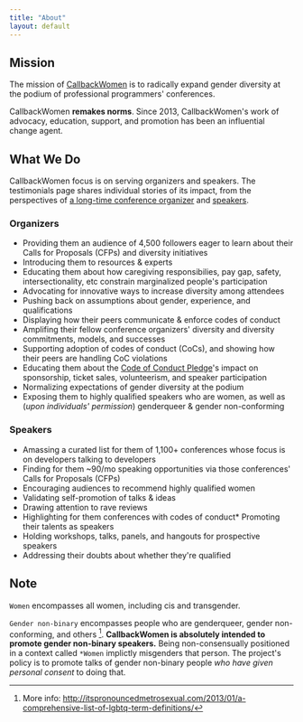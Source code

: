 ```yaml
---
title: "About"
layout: default
---
```



## Mission

The mission of [CallbackWomen](http://twitter.com/callbackwomen) is to radically expand gender diversity at the podium of professional programmers' conferences.

CallbackWomen **remakes norms**. Since 2013, CallbackWomen's work of advocacy, education, support, and promotion has been an influential change agent.


## What We Do

CallbackWomen focus is on serving organizers and speakers. The testimonials page shares individual stories of its impact, from the perspectives of [a long-time conference organizer](personal-stories.html) and [speakers](personal-stories.html#speakers).

### Organizers

* Providing them an audience of 4,500 followers eager to learn about their Calls for Proposals (CFPs) and diversity initiatives
* Introducing them to resources & experts
* Educating them about how caregiving responsibilies, pay gap, safety, intersectionality, etc constrain marginalized people's participation
* Advocating for innovative ways to increase diversity among attendees
* Pushing back on assumptions about gender, experience, and qualifications
* Displaying how their peers communicate & enforce codes of conduct
* Amplifing their fellow conference organizers' diversity and diversity commitments, models, and successes
* Supporting adoption of codes of conduct (CoCs), and showing how their peers are handling CoC violations
* Educating them about the [Code of Conduct Pledge](http://twitter.com/cocpledge)'s impact on sponsorship, ticket sales, volunteerism, and speaker participation
* Normalizing expectations of gender diversity at the podium
* Exposing them to highly qualified speakers who are women, as well as (*upon individuals' permission*) genderqueer & gender non-conforming


### Speakers

* Amassing a curated list for them of 1,100+ conferences whose focus is on developers talking to developers
* Finding for them ~90/mo speaking opportunities via those conferences' Calls for Proposals (CFPs)
* Encouraging audiences to recommend highly qualified women 
* Validating self-promotion of talks & ideas
* Drawing attention to rave reviews
* Highlighting for them conferences with codes of conduct* Promoting their talents as speakers
* Holding workshops, talks, panels, and hangouts for prospective speakers
* Addressing their doubts about whether they're qualified



## Note

`Women` encompasses all women, including cis and transgender.

`Gender non-binary` encompasses people who are genderqueer, gender non-conforming, and others [^1]. **CallbackWomen is absolutely intended to promote  gender non-binary speakers.** Being non-consensually positioned in a context called `*Women` implictly misgenders that person. The project's policy is to promote talks of gender non-binary people *who have given personal consent* to doing that.

[^1]: More info: http://itspronouncedmetrosexual.com/2013/01/a-comprehensive-list-of-lgbtq-term-definitions/





